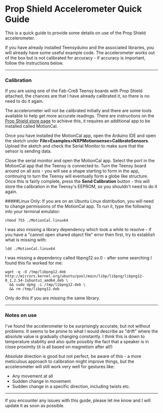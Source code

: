 # Prop Shield Accelerometer Quick Guide

This is a quick guide to provide some details on use of the Prop Shield accelerometer.

If you have already installed Teensyduino and the associated libraries, you will already have some useful example code. The accelerometer works out of the box but is not calibrated for accuracy - if accuracy is important, follow the instructions below.

---

### Calibration

If you are using one of the Fab-Cre8 Teensy boards with Prop Shield attached, the chances are that I have already calibrated it, so there is no need to do it again.

The accelerometer will not be calibrated initially and there are some tools available to help get more accurate readings. There are instructions on the [Prop Shield store page](https://www.pjrc.com/store/prop_shield.html) to achieve this, it requires an additional app to be installed called MotionCal.

Once you have installed the MotionCal app, open the Arduino IDE and open the sketch under **File>Examples>NXPMotionsense>CalibrateSensors**. Upload the sketch and check the Serial Monitor to make sure that the sensor is sending data. 

Close the serial monitor and open the MotionCal app. Select the port in the MotionCal app that the Teensy is connected to. Turn the Teensy board around on all axis - you will see a shape starting to form in the app, continuing to turn the Teensy will eventually form a globe like structure. Once this is fairly complete, press the **Send Calibration** button - this will store the calibration in the Teensy's EEPROM, so you shouldn't need to do it again.

#####Linux Only:
If you are on an Ubuntu Linux distribution, you will need to change permissions of the MotionCal app. To run it, type the following into your terminal emulator:

```
chmod 755 ./MotionCal.linux64
```

I was also missing a library dependency which took a while to resolve - if you have a "cannot open shared object file" error then first, try to establish what is missing with:
```
ldd ./MotionCal.linux64
```
I was missing a dependency called libpng12.so.0 - after some searching I found this fix worked for me:

```
wget -q -O /tmp/libpng12.deb http://mirrors.kernel.org/ubuntu/pool/main/libp/libpng/libpng12-0_1.2.54-1ubuntu1_amd64.deb \
  && sudo dpkg -i /tmp/libpng12.deb \
  && rm /tmp/libpng12.deb
```
Only do this if you are missing the same library.

---

### Notes on use

I've found the accelerometer to be surprisingly accurate, but not without problems. It seems to be prone to what I would describe as "drift" where the absolute value is gradually changing constantly. I think this is down to temperature stability and also quite possibly the fact that a speaker is in close proximity (it is all based on magnetism after all!)

Absolute direction is good but not perfect, be aware of this - a more meticulous approach to calibration might improve things, but the accelerometer will still work very well for gestures like:

* Any movement at all
* Sudden change in movement
* Sudden change in a specific direction, including twists etc.

---

If you encounter any issues with this guide, please let me know and I will update it as soon as possible.

